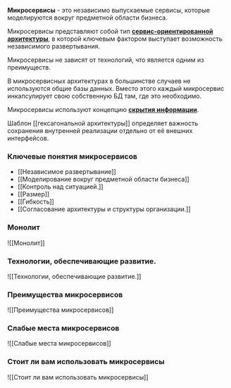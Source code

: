 
**Микросервисы** - это независимо выпускаемые сервисы, которые моделируются вокруг предметной области бизнеса.  

Микросервисы представляют собой тип [**сервис-ориентированной архитектуры**](Сервис%20ориентированная%20архитектура.md), в которой ключевым фактором выступает возможность независимого развертывания.   

Микросервисы не зависят от технологий, что является одним из преимуществ.  

В микросервисных архитектурах в большинстве случаев не используются общие базы данных. Вместо этого каждый микросервис инкапсулирует свою собственную БД там, где это необходимо.

Микросервисы используют концепцию [**скрытия информации**](Скрытие%20информации.md).

Шаблон [[гексагональной архитектуры]] определяет важность сохранения внутренней реализации отдельно от её внешних интерфейсов. 

### Ключевые понятия микросервисов
- [[Независимое развертывание]]
- [[Моделирование вокруг предметной области бизнеса]]
- [[Контроль над ситуацией.]]
- [[Размер]]
- [[Гибкость]]
- [[Согласование архитектуры и структуры организации.]]

### Монолит 
![[Монолит]]

###  Технологии, обеспечивающие развитие.
![[Технологии, обеспечивающие развитие.]]

### Преимущества микросервисов
![[Преимущества микросервисов]]

### Слабые места микросервисов
![[Слабые места микросервисов]]

### Стоит ли вам использовать микросервисы
![[Стоит ли вам использовать микросервисы]]